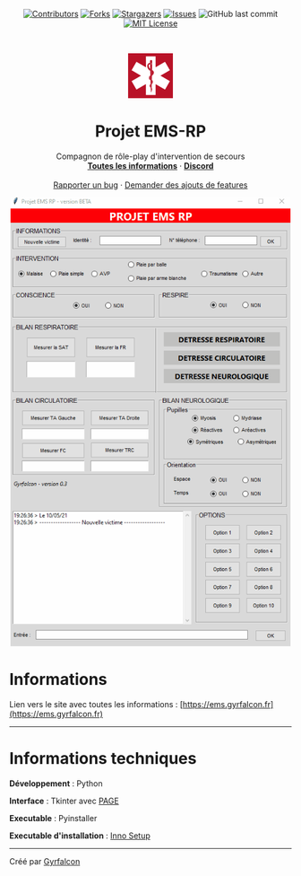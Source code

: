 <p align="center"

[![Contributors][contributors-shield]][contributors-url]
[![Forks][forks-shield]][forks-url]
[![Stargazers][stars-shield]][stars-url]
[![Issues][issues-shield]][issues-url]
![GitHub last commit](https://img.shields.io/github/last-commit/Gyrfalc0n/Projet-EMS-RP?style=for-the-badge)
[![MIT License][license-shield]][license-url]

  </p>

<!-- PROJECT LOGO -->
<br />
<p align="center">
  <a href="https://github.com/Gyrfalc0n/Projet-EMS-RP">
    <img src="images/ems.png" alt="Logo" width="80" height="80">
  </a>

  <h1 align="center">Projet EMS-RP</h1>

  <p align="center">
    Compagnon de rôle-play d'intervention de secours
    <br />
    <a href="https://ems.gyrfalcon.fr"><strong>Toutes les informations</strong></a>
  ·
  <a href="https://discord.gg/2K2dzeFSDY"><strong>Discord</strong></a>
    <br />
    <br />
    <a href="https://github.com/Gyrfalc0n/Projet-EMS-RP/issues">Rapporter un bug</a>
    ·
    <a href="https://github.com/Gyrfalc0n/Projet-EMS-RP/issues">Demander des ajouts de features</a>
  </p>
</p>

<p align="center"
 <a href="https://github.com/Gyrfalc0n/Projet-EMS-RP">
<img src="https://github.com/Gyrfalc0n/Projet-EMS-RP/blob/main/images/demo.gif" alt="Presentation" width="500" height="800">
    </a>
</p>

# Informations

Lien vers le site avec toutes les informations : [https://ems.gyrfalcon.fr](https://ems.gyrfalcon.fr)

------
# Informations techniques

**Développement** : Python

**Interface** : Tkinter avec [PAGE](http://page.sourceforge.net/)

**Executable** : Pyinstaller

**Executable d'installation** : [Inno Setup](https://jrsoftware.org/isinfo.php)

------
Créé par [Gyrfalcon](https://github.com/Gyrfalc0n)


[contributors-shield]: https://img.shields.io/github/contributors/Gyrfalc0n/Projet-EMS-RP.svg?style=for-the-badge
[contributors-url]: https://github.com/Gyrfalc0n/Projet-EMS-RP/graphs/contributors
[forks-shield]: https://img.shields.io/github/forks/Gyrfalc0n/Projet-EMS-RP.svg?style=for-the-badge
[forks-url]: https://github.com/Gyrfalc0n/Projet-EMS-RP/network/members
[stars-shield]: https://img.shields.io/github/stars/Gyrfalc0n/Projet-EMS-RP.svg?style=for-the-badge
[stars-url]: https://github.com/Gyrfalc0n/Projet-EMS-RP/stargazers
[issues-shield]: https://img.shields.io/github/issues/Gyrfalc0n/Projet-EMS-RP.svg?style=for-the-badge
[issues-url]: https://github.com/Gyrfalc0n/Projet-EMS-RP/issues
[license-shield]: https://img.shields.io/github/license/Gyrfalc0n/Projet-EMS-RP.svg?style=for-the-badge
[license-url]: https://github.com/Gyrfalc0n/Projet-EMS-RP/blob/master/LICENSE
